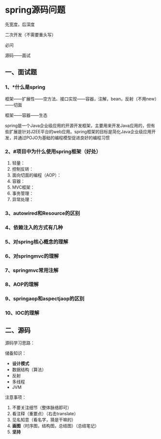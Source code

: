 # spring源码问题

先宽度，后深度

二次开发（不需要重头写）

必问

源码——面试

## 一、面试题

### 1、*什么是spring

框架——扩展性——空方法、接口实现——容器，注解，bean，反射（不用new）——切面

框架——容器——生态

spring是一个Java企业级应用的开源开发框架，主要用来开发Java应用的，但有些扩展是针对J2EE平台的web应用。spring框架的目标是简化Java企业级应用开发，并通过POJO为基础的编程模型促进良好的编程习惯

### 2、#项目中为什么使用spring框架（好处）

1. 轻量：
2. 控制反转：
3. 面向切面的编程（AOP）：
4. 容器：
5. MVC框架：
6. 事务管理：
7. 异常处理：

### 3、autowired和Resource的区别

### 4、依赖注入的方式有几种

### 5、对spring核心概念的理解

### 6、对springmvc的理解

### 7、springmvc常用注解

### 8、AOP的理解

### 9、springaop和aspectjaop的区别

### 10、IOC的理解

## 二、源码

源码学习思路：

储备知识：

- **设计模式**
- 数据结构（算法）
- 反射
- 多线程
- JVM

注意事项：

1. 不要关注细节（整体脉络即可）
2. 看注释（重要点）（右击translate）
3. 见名知意（看名字，猜是干嘛的）
4. **画图**（时序图，结构图，总结图）（总结笔记）
5. **坚持**



